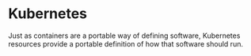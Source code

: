 # Kubernetes
Just as containers are a portable way of defining software, Kubernetes resources provide a portable definition of how that software should run.
